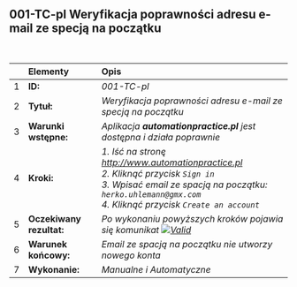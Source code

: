 ## 001-TC-pl Weryfikacja poprawności adresu e-mail ze specją na początku

<br>

|     | Elementy                 | Opis                                                                   |
| :-- | :----------------------- | :--------------------------------------------------------------------- |
| 1   | **ID:**                  | _001-TC-pl_                                                            |
| 2   | **Tytuł:**               | _Weryfikacja poprawności adresu e-mail ze specją na początku_          |
| 3   | **Warunki wstępne:**     | _Aplikacja **automationpractice.pl** jest dostępna i działa poprawnie_ |
| 4   | **Kroki:**               | _1. Iść na stronę http://www.automationpractice.pl <br> 2. Kliknąć przycisk `Sign in` <br> 3. Wpisać email ze spacją na początku: ` herko.uhlemann@gmx.com` <br> 4. Kliknąć przycisk `Create an account`_ |
| 5   | **Oczekiwany rezultat:** | _Po wykonaniu powyższych kroków pojawia się komunikat [![Valid](https://img.shields.io/badge/Invalid%20email%20address.-f3515c)](#)_ |
| 6   | **Warunek końcowy:**     | _Email ze spacją na początku nie utworzy nowego konta_                                               |
| 7   | **Wykonanie:**           | _Manualne i Automatyczne_                                              |
